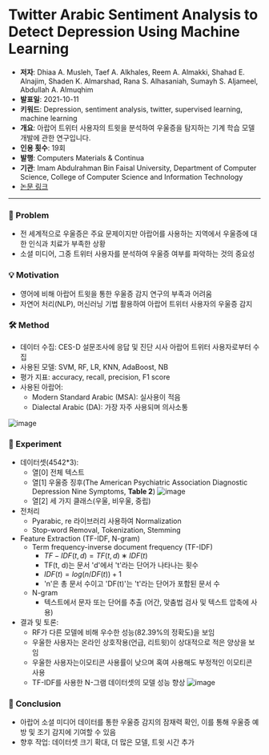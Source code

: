 # Twitter Arabic Sentiment Analysis to Detect Depression Using Machine Learning
   - **저자**: Dhiaa A. Musleh, Taef A. Alkhales, Reem A. Almakki, Shahad E. Alnajim, Shaden K. Almarshad, Rana S. Alhasaniah, Sumayh S. Aljameel, Abdullah A. Almuqhim
   - **발표일**: 2021-10-11
   - **키워드**: Depression, sentiment analysis, twitter, supervised learning, machine learning
   - **개요**: 아랍어 트위터 사용자의 트윗을 분석하여 우울증을 탐지하는 기계 학습 모델 개발에 관한 연구입니다.
   - **인용 횟수**: 19회
   - **발행**: Computers Materials & Continua
   - **기관**:  Imam Abdulrahman Bin Faisal University, Department of Computer Science, College of Computer Science and Information Technology
   - [논문 링크](https://dx.doi.org/10.32604/cmc.2022.022508)

---

### 🤔 Problem
- 전 세계적으로 우울증은 주요 문제이지만 아랍어를 사용하는 지역에서 우울증에 대한 인식과 치료가 부족한 상황
- 소셜 미디어, 그중 트위터 사용자를 분석하여 우울증 여부를 파악하는 것의 중요성

### 💡 Motivation
- 영어에 비해 아랍어 트윗을 통한 우울증 감지 연구의 부족과 어려움
- 자연어 처리(NLP), 머신러닝 기법 활용하여 아랍어 트위터 사용자의 우울증 감지

### 🛠️ Method
- 데이터 수집: CES-D 설문조사에 응답 및 진단 시사 아랍어 트위터 사용자로부터 수집
- 사용된 모델: SVM, RF, LR, KNN, AdaBoost, NB
- 평가 지표: accuracy, recall, precision, F1 score
- 사용된 아랍어:
  - Modern Standard Arabic (MSA): 실사용이 적음
  - Dialectal Arabic (DA): 가장 자주 사용되며 의사소통

![image](https://github.com/gyeom-yee/ai-paper-summaries/assets/78156719/c965a768-7c6f-474b-9b13-2c3f050f1c08)

### 🔬 Experiment
- 데이터셋(4542*3): 
  - 열[0] 전체 텍스트
  - 열[1] 우울증 징후(The American Psychiatric Association Diagnostic Depression Nine Symptoms, **Table 2**)
![image](https://github.com/gyeom-yee/ai-paper-summaries/assets/78156719/39beb463-49df-4d7e-8c0c-6cda1be2ce91)
  - 열[2] 세 가지 클래스(우울, 비우울, 중립)
- 전처리
  - Pyarabic, re 라이브러리 사용하여 Normalization
  - Stop-word Removal, Tokenization, Stemming
- Feature Extraction (TF-IDF, N-gram)
  - Term frequency-inverse document frequency (TF-IDF)
    - $TF − IDF(t, d) = TF(t, d) ∗ IDF(t)$
    - TF(t, d)는 문서 'd'에서 't'라는 단어가 나타나는 횟수
    - $IDF(t) = log(n/DF(t))+ 1$
    - 'n'은 총 문서 수이고 'DF(t)'는 't'라는 단어가 포함된 문서 수
  - N-gram
    - 텍스트에서 문자 또는 단어를 추출 (어간, 맞춤법 검사 및 텍스트 압축에 사용)
- 결과 및 토론: 
  - RF가 다른 모델에 비해 우수한 성능(82.39%의 정확도)을 보임
  - 우울한 사용자는 온라인 상호작용(언급, 리트윗)이 상대적으로 적은 양상을 보임
  - 우울한 사용자는이모티콘 사용률이 낮으며 혹여 사용해도 부정적인 이모티콘 사용
  - TF-IDF를 사용한 N-그램 데이터셋의 모델 성능 향상
![image](https://github.com/gyeom-yee/ai-paper-summaries/assets/78156719/d095ee95-dc99-4f20-af06-c8166db044ac)

### 🎯 Conclusion
- 아랍어 소셜 미디어 데이터를 통한 우울증 감지의 잠재력 확인, 이를 통해 우울증 예방 및 조기 감지에 기여할 수 있음
- 향후 작업: 데이터셋 크기 확대, 더 많은 모델, 트윗 시간 추가